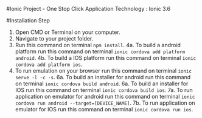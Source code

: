 #Ionic Project - One Stop Click Application
Technology : Ionic 3.6

#Installation Step
1.	Open CMD or Terminal on your computer.
2.	Navigate to your project folder.
3.	Run this command on terminal `npm install`.
4a.	To build a android platform run this command on terminal `ionic cordova add platform android`.
4b.	To build a IOS platform run this command on terminal `ionic cordova add platform ios`.
5.	To run emulation on your browser run this command on terminal `ionic serve -l -c -s`.
6a. To build an installer for android  run this command on terminal `ionic cordova build android`.
6a. To build an installer for IOS  run this command on terminal `ionic cordova build ios`.
7a. To run application on emulator for android  run this command on terminal `ionic cordova run android --target=[DEVICE_NAME]`.
7b. To run application on emulator for IOS  run this command on terminal `ionic cordova run ios`.